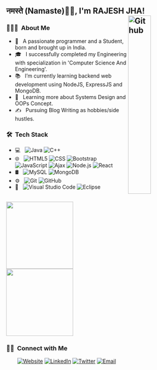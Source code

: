 <h2>नमस्ते (Namaste)🙏🏻, I'm RAJESH JHA!
  </br>
<img width="35%" align="right" alt="Github" src="https://user-images.githubusercontent.com/70096180/102646342-ded8b080-4189-11eb-9a30-1bfd61f5dff3.gif" />

<h3> 👨🏻‍💻 &nbsp;About Me </h3>

- 🤔 &nbsp; A passionate programmer and a Student, born and brought up in India.
- 🎓 &nbsp; I successfully completed my Engineering with specialization in 'Computer Science And Engineering'.
- 📚 &nbsp; I’m currently learning  backend web development using NodeJS, ExpressJS and MongoDB.
- 🌱 &nbsp; Learning more about Systems Design and OOPs Concept.
- ✍️ &nbsp; Pursuing Blog Writing as hobbies/side hustles.

<h3> 🛠 &nbsp;Tech Stack</h3>

- 💻 &nbsp;
  ![Java](https://img.shields.io/badge/-Java-333333?style=flat&logo=Java&logoColor=007396)
  ![C++](https://img.shields.io/badge/-C++-333333?style=flat&logo=C%2B%2B&logoColor=00599C)
- 🌐 &nbsp;
  ![HTML5](https://img.shields.io/badge/-HTML5-333333?style=flat&logo=HTML5)
  ![CSS](https://img.shields.io/badge/-CSS-333333?style=flat&logo=CSS3&logoColor=1572B6)
  ![Bootstrap](https://img.shields.io/badge/-Bootstrap-333333?style=flat&logo=bootstrap&logoColor=563D7C)
  ![JavaScript](https://img.shields.io/badge/-JavaScript-333333?style=flat&logo=javascript)
  ![Ajax](https://img.shields.io/badge/-Ajax-333333?style=flat&logo=ajax)
  ![Node.js](https://img.shields.io/badge/-Node.js-333333?style=flat&logo=node.js)
  ![React](https://img.shields.io/badge/-React-333333?style=flat&logo=react)
- 🛢 &nbsp;
  ![MySQL](https://img.shields.io/badge/-MySQL-333333?style=flat&logo=mysql)
  ![MongoDB](https://img.shields.io/badge/-MongoDB-333333?style=flat&logo=mongodb)
- ⚙️ &nbsp;
  ![Git](https://img.shields.io/badge/-Git-333333?style=flat&logo=git)
  ![GitHub](https://img.shields.io/badge/-GitHub-333333?style=flat&logo=github)
- 🔧 &nbsp;
  ![Visual Studio Code](https://img.shields.io/badge/-Visual%20Studio%20Code-333333?style=flat&logo=visual-studio-code&logoColor=007ACC)
  ![Eclipse](https://img.shields.io/badge/-Eclipse-333333?style=flat&logo=eclipse-ide&logoColor=2C2255)

<br/>

<a href="https://github.com/Rajeshjha586">
  <img height="180em" src="https://github-readme-stats.vercel.app/api?username=Rajeshjha586&theme=buefy&show_icons=true" />
  <img height="180em" src="https://github-readme-stats.vercel.app/api/top-langs/?username=Rajeshjha586&theme=buefy&layout=compact" />
</a>

<br/>

<h3> 🤝🏻 &nbsp;Connect with Me </h3>

<p align="center">
<a href="https://rajeshjha586.github.io/MyPortfolio/"><img alt="Website" src="https://img.shields.io/badge/Portfolio-www.rajeshjha.com-blue?style=flat-square&logo=google-chrome"></a>
<a href="https://www.linkedin.com/in/rajesh-jha-923291150/"><img alt="LinkedIn" src="https://img.shields.io/badge/LinkedIn-Rajesh%20Jha-blue?style=flat-square&logo=linkedin"></a>
<a href="https://twitter.com/RajeshJ68495852"><img alt="Twitter" src="https://img.shields.io/badge/Twitter-Rajeshjha-blue?style=flat-square&logo=twitter"></a>
<a href="mailto:jharajesh035@gmail.com"><img alt="Email" src="https://img.shields.io/badge/Email-jharajesh035@gmail.com-blue?style=flat-square&logo=gmail"></a>
</p>
